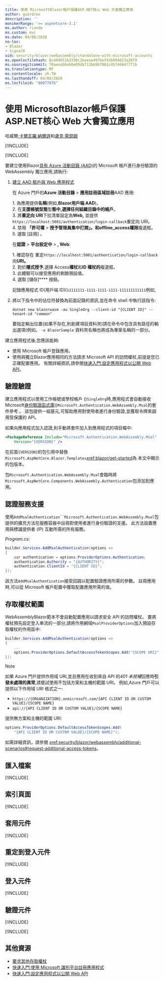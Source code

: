 ```yaml
---
title: 使用 MicrosoftBlazor帳戶保護ASP.NET核心 Web 大會獨立應用
author: guardrex
description: ''
monikerRange: '>= aspnetcore-3.1'
ms.author: riande
ms.custom: mvc
ms.date: 04/08/2020
no-loc:
- Blazor
- SignalR
uid: security/blazor/webassembly/standalone-with-microsoft-accounts
ms.openlocfilehash: 8c409651b3338c2baeae497bef43b994823a20f9
ms.sourcegitcommit: f0aeeab6ab6e09db713bb9b7862c45f4d447771b
ms.translationtype: MT
ms.contentlocale: zh-TW
ms.lasthandoff: 04/08/2020
ms.locfileid: "80977076"
---
```

# <a name="secure-an-aspnet-core-opno-locblazor-webassembly-standalone-app-with-microsoft-accounts"></a>使用 MicrosoftBlazor帳戶保護ASP.NET核心 Web 大會獨立應用

哈威爾[·卡爾瓦羅·納爾遜](https://github.com/javiercn)和[盧克·萊瑟姆](https://github.com/guardrex)

[!INCLUDE[](~/includes/blazorwasm-preview-notice.md)]

[!INCLUDE[](~/includes/blazorwasm-3.2-template-article-notice.md)]

要建立使用Blazor[具有 Azure 活動目錄 (AAD)](/azure/active-directory/develop/quickstart-register-app#register-a-new-application-using-the-azure-portal)的 Microsoft 帳戶進行身份驗證的 WebAssembly 獨立應用,請執行:

1. [建立 AAD 租戶與 Web 應用程式](/azure/active-directory/develop/v2-overview)

   在 Azure 門戶的**Azure 活動目錄** > **應用註冊區域註冊**AAD 應用:

   1\. 為應用提供**名稱**(例如,**Blazor用戶端 AAD**)。<br>
   2\. 在**支援帳號型態**型**態中,選擇任何組織目錄中的帳戶**。<br>
   3\. 將**重定向 URI**下拉清單設定為**Web,** 並提供`https://localhost:5001/authentication/login-callback`重定向 URI。<br>
   4\. 禁用 **「許可權** > **授予管理員集中打開」。和offline_access權限**複選框。<br>
   5\. 選取 [註冊]  。

   在**認證** > **平台設定中** > **, Web**:

   1\. 確認存在 重定`https://localhost:5001/authentication/login-callback`向**URI。**<br>
   2\. 對於**隱式授予**,選擇 Access**權杖**和**ID 權杖的**複選框。<br>
   3\. 此體驗可以接受應用的剩餘預設值。<br>
   4\. 選取 [儲存]**** 按鈕。

   記錄應用程式 ID(用戶端 ID)(`11111111-1111-1111-1111-111111111111`例如,

1. 將以下指令中的佔位符替換為前面記錄的資訊,並在命令 shell 中執行該指令:

   ```dotnetcli
   dotnet new blazorwasm -au SingleOrg --client-id "{CLIENT ID}" --tenant-id "common"
   ```

   要指定輸出位置(如果不存在,則創建項目資料夾)請在命令中包含具有路徑的輸出選項(例如。 `-o BlazorSample` 資料夾名稱也將成為專案名稱的一部分。

建立應用程式後,您應該能夠:

* 使用 Microsoft 帳戶登錄應用。
* 使用與獨立Blazor應用相同的方法請求 Microsoft API 的訪問權杖,前提是您已正確配置應用。 有關詳細資訊,請參閱[快速入門:設定應用程式以公開 Web API](/azure/active-directory/develop/quickstart-configure-app-expose-web-apis)。

## <a name="authentication-package"></a>驗證驗證

建立應用程式以使用工作帳號或學校帳戶 ()`SingleOrg`時,應用程式會自動接收 Microsoft[身份驗證函式庫](/azure/active-directory/develop/msal-overview)()`Microsoft.Authentication.WebAssembly.Msal`的套件參考 。 該包提供一組基元,可幫助應用對使用者進行身份驗證,並獲取令牌來調用受保護的 API。

如果向應用程式加入認證,則手動將套件加入到應用程式的項目檔中:

```xml
<PackageReference Include="Microsoft.Authentication.WebAssembly.Msal" 
    Version="{VERSION}" />
```

在前面`{VERSION}`的包引用中替換`Microsoft.AspNetCore.Blazor.Templates`<xref:blazor/get-started>為 本文中顯示的包版本。

包`Microsoft.Authentication.WebAssembly.Msal`會臨時將`Microsoft.AspNetCore.Components.WebAssembly.Authentication`包添加到應用。

## <a name="authentication-service-support"></a>認證服務支援

使用`AddMsalAuthentication``Microsoft.Authentication.WebAssembly.Msal`包提供的擴充方法在服務容器中註冊對使用者進行身份驗證的支援。 此方法設置應用與標識提供者 (IP) 互動所需的所有服務。

*Program.cs*:

```csharp
builder.Services.AddMsalAuthentication(options =>
{
    var authentication = options.ProviderOptions.Authentication;
    authentication.Authority = "{AUTHORITY}";
    authentication.ClientId = "{CLIENT ID}";
});
```

該方法`AddMsalAuthentication`接受回調以配置驗證應用所需的參數。 註冊應用時,可以從 Microsoft 帳戶配置中獲取配置應用所需的值。

## <a name="access-token-scopes"></a>存取權杖範圍

WebAssemblyBlazor範本不會自動配置應用以請求安全 API 的訪問權杖。 要將權杖預先設定登入串流的一部分,請將作用網域`MsalProviderOptions`加入預設存取權杖的作用區中:

```csharp
builder.Services.AddMsalAuthentication(options =>
{
    ...
    options.ProviderOptions.DefaultAccessTokenScopes.Add("{SCOPE URI}");
});
```

> [!NOTE]
> 如果 Azure 門戶提供作用域 URI,並且應用在收到來自 API 的*401 未授權*回應時**引發未處理的異常**,請嘗試使用不包括方案和主機的範圍 URI。 例如,Azure 門戶可以提供以下作用域 URI 格式之一:
>
> * `https://{ORGANIZATION}.onmicrosoft.com/{API CLIENT ID OR CUSTOM VALUE}/{SCOPE NAME}`
> * `api://{API CLIENT ID OR CUSTOM VALUE}/{SCOPE NAME}`
>
> 提供無方案和主機的範圍 URI:
>
> ```csharp
> options.ProviderOptions.DefaultAccessTokenScopes.Add(
>     "{API CLIENT ID OR CUSTOM VALUE}/{SCOPE NAME}");
> ```

如需詳細資訊，請參閱 <xref:security/blazor/webassembly/additional-scenarios#request-additional-access-tokens>。

## <a name="imports-file"></a>匯入檔案

[!INCLUDE[](~/includes/blazor-security/imports-file-standalone.md)]

## <a name="index-page"></a>索引頁面

[!INCLUDE[](~/includes/blazor-security/index-page-msal.md)]

## <a name="app-component"></a>套用元件

[!INCLUDE[](~/includes/blazor-security/app-component.md)]

## <a name="redirecttologin-component"></a>重定到登入元件

[!INCLUDE[](~/includes/blazor-security/redirecttologin-component.md)]

## <a name="logindisplay-component"></a>登入元件

[!INCLUDE[](~/includes/blazor-security/logindisplay-component.md)]

## <a name="authentication-component"></a>驗證元件

[!INCLUDE[](~/includes/blazor-security/authentication-component.md)]

[!INCLUDE[](~/includes/blazor-security/troubleshoot.md)]

## <a name="additional-resources"></a>其他資源

* [要求其他存取權杖](xref:security/blazor/webassembly/additional-scenarios#request-additional-access-tokens)
* [快速入門:使用 Microsoft 識別平台註冊應用程式](/azure/active-directory/develop/quickstart-register-app#register-a-new-application-using-the-azure-portal)
* [快速入門:設定應用程式以公開 Web API](/azure/active-directory/develop/quickstart-configure-app-expose-web-apis)
